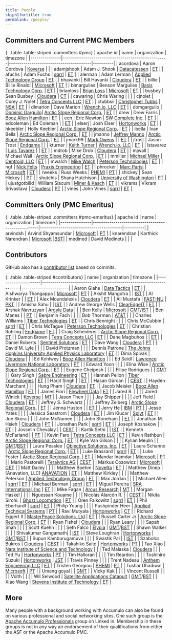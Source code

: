 ```yaml
---
title: People
skiph1fortitle: true
permalink: /people/
---
```


<script type="text/javascript">

// convert Apache IDs for committers into links to their Apache profile on people.apache.org
$(function() {
  $('table.committers tbody tr td:first-child').each(function(i, obj) {
    var apacheid = $(obj).text();
    $(obj).html('<a href="https://people.apache.org/phonebook.html?uid=' + apacheid + '">' + apacheid + '</a>');
  });
});

</script>

## Committers and Current PMC Members

{: .table .table-striped .committers #pmc}
| apache id     | name                                              | organization                           | timezone |
|---------------|---------------------------------------------------|----------------------------------------|----------|
| acordova      | Aaron Cordova                                     | [Koverse][KOVERSE]                     |          |
| adamjshook    | Adam J. Shook                                     | [Datacatessen][DATACATESS]             | [ET][ET] |
| afuchs        | Adam Fuchs                                        | [sqrrl][SQRRL]                         | [ET][ET] |
| alerman       | Adam Lerman                                       | [Applied Technology Group][ATG]        | [ET][ET] |
| bhavanki      | Bill Havanki                                      | [Cloudera][CLOUDERA]                   | [ET][ET] |
| billie        | Billie Rinaldi                                    | [Microsoft][MICROSOFT]                 | [ET][ET] |
| bimargulies   | Benson Margulies                                  | [Basis Technology Corp.][BASISTECH]    | [ET][ET] |
| brianloss     | [Brian Loss](https://github.com/brianloss)        | [Microsoft][MICROSOFT]                 | [ET][ET] |
| busbey        | Sean Busbey                                       | [Cloudera][CLOUDERA]                   | [CT][CT] |
| cawaring      | Chris Waring                                      |                                        |          |
| cjnolet       | Corey J. Nolet                                    | [Tetra Concepts LLC][TETRA]            | [ET][ET] |
| ctubbsii      | [Christopher Tubbs](https://github.com/ctubbsii)  | [NSA][NSA]                             | [ET][ET] |
| dlmarion      | Dave Marion                                       | [Wrench.io, LLC][WRENCH]               | [ET][ET] |
| domgarguilo   | [Dominic Garguilo](https://github.com/DomGarguilo)| [Arctic Slope Regional Corp.][ASRC]    | [ET][ET] |
| drew          | Drew Farris                                       | [Booz Allen Hamilton][BOOZ]            | [ET][ET] |
| ecn           | Eric Newton                                       | [SW Complete Inc.][SWC]                | [ET][ET] |
| edcoleman     | Ed Coleman                                        |                                        | [ET][ET] |
| elserj        | Josh Elser                                        | [Hortonworks][HORTONWORKS]             | [ET][ET] |
| hkeebler      | Holly Keebler                                     | [Arctic Slope Regional Corp.][ASRC]    | [ET][ET] |
| ibella        | Ivan Bella                                        | [Arctic Slope Regional Corp.][ASRC]    | [ET][ET] |
| jmanno        | [Jeffrey Manno](https://github.com/Manno15)       | [Arctic Slope Regional Corp.][ASRC]    | [ET][ET] |
| jmark99       | [Mark Owens](https://github.com/jmark99)          |                                        | [ET][ET] |
| jtrost        | Jason Trost                                       | [Endgame][ENDGAME]                     |          |
| kturner       | [Keith Turner](https://github.com/keith-turner)   | [Wrench.io, LLC][WRENCH]               | [ET][ET] |
| lstavarez     | [Luis Tavarez](https://github.com/lstav)          |                                        | [ET][ET] |
| mdrob         | Mike Drob                                         | [Cloudera][CLOUDERA]                   | [ET][ET] |
| mjwall        | Michael Wall                                      | [Arctic Slope Regional Corp.][ASRC]    | [ET][ET] |
| mmiller       | [Michael Miller](https://github.com/milleruntime) | [Centroid, LLC][CENTROID]              | [ET][ET] |
| mwalch        | [Mike Walch](https://github.com/mikewalch)        | [Peterson Technologies][PETERSON]      | [ET][ET] |
| ngf           | [Nick Felts](https://github.com/pircdef)          | [Praxis Engineering][PRAXIS]           | [ET][ET] |
| phrocker      | [Marc Parisi](https://github.com/phrocker/)       | [Microsoft][MICROSOFT]                 | [ET][ET] |
| rweeks        | Russ Weeks                                        | [PHEMI][PHEMI]                         | [PT][PT] |
| shickey       | Sean Hickey                                       |                                        | [PT][PT] |
| shutchis      | Shana Hutchison                                   | [University of Washington][UW]         | [PT][PT] |
| ujustgotbilld | William Slacum                                    | [Miner &amp; Kasch][MINERKASCH]        | [ET][ET] |
| vikrams       | Vikram Srivastava                                 | [Cloudera][CLOUDERA]                   | [PT][PT] |
| vines         | John Vines                                        | [sqrrl][SQRRL]                         | [ET][ET] |

## Committers Only (PMC Emeritus)

{: .table .table-striped .committers #pmc-emeritus}
| apache id     | name                                              | organization                           | timezone |
|---------------|---------------------------------------------------|----------------------------------------|----------|
| arvindsh      | Arvind Shyamsundar                                | [Microsoft][MICROSOFT]                 | [PT][PT] |
| knarendran    | Karthick Narendran                                | [Microsoft][MICROSOFT]                 |[BST][BST]|
| medined       | David Medinets                                    |                                        |          |

## Contributors

GitHub also has a [contributor list][github-contributors] based on commits.

{: .table .table-striped #contributors}
| name                | organization                                                      | timezone              |
|---------------------|-------------------------------------------------------------------|-----------------------|
| Aaron Glahe         | [Data Tactics][DATATACT]                                          | [ET][ET]              |
| Aishwarya Thangappa | [Microsoft][MICROSOFT]                                            | [PT][PT]              |
| Akshit Mangotra     |                                                                   | [IST][IST-India]      |
| Al Krinker          |                                                                   | [ET][ET]              |
| Alex Moundalexis    | [Cloudera][CLOUDERA]                                              | [ET][ET]              |
| Ali Mustafa         | [FAST-NU][FAST-NU]                                                | [PKT][PKT]            |
| Amisha Sahu         |                                                                   | [IST][IST-India]      |
| Andrew George Wells | [ClearEdgeIT][CLEAREDGE]                                          | [ET][ET]              |
| Arshak Navruzyan    | [Argyle Data][ARGYLE]                                             |                       |
| Ben Kelly           | [Microsoft][MICROSOFT]                                            | [GMT][GMT]/[IST][IST-Ireland] |
| Ben Manes           |                                                                   | [PT][PT]              |
| Benjamin Fach       |                                                                   |                       |
| Bob Thorman         | [AT&amp;T][ATT]                                                   |                       |
| Charles Williams    | [Tiber Technologies][TIBER]                                       | [ET][ET]              |
| Chris Bennight      |                                                                   |                       |
| Chris McCubbin      | [sqrrl][SQRRL]                                                    | [ET][ET]              |
| Chris McTague       | [Peterson Technologies][PETERSON]                                 | [ET][ET]              |
| Christian Rohling   | [Endgame][ENDGAME]                                                | [ET][ET]              |
| Craig Scheiderer    | [Arctic Slope Regional Corp.][ASRC]                               | [ET][ET]              |
| Damon Brown         | [Tetra Concepts LLC][TETRA]                                       | [ET][ET]              |
| Dane Magbuhos       |                                                                   | [ET][ET]              |
| Daniel Roberts      | [Sentinel Solutions][SENTINEL]                                    | [ET][ET]              |
| Dave Wang           | [Cloudera][CLOUDERA]                                              | [PT][PT]              |
| David M. Lyle       |                                                                   |                       |
| David Protzman      |                                                                   |                       |
| Dennis Patrone      | [The Johns Hopkins University Applied Physics Laboratory][JHUAPL] | [ET][ET]              |
| Dima Spivak         | [Cloudera][CLOUDERA]                                              |                       |
| Ed Kohlwey          | [Booz Allen Hamilton][BOOZ]                                       |                       |
| Ed Seidl            | [Lawrence Livermore National Laboratory][LLNL]                    | [PT][PT]              |
| Edward Yoon         |                                                                   |                       |
| Elina Wise          | [Arctic Slope Regional Corp.][ASRC]                               | [ET][ET]              |
| Eugene Cheipesh     |                                                                   |                       |
| Filipe Rodrigues    |                                                                   | [GMT][GMT]            |
| Gary Singh          | [Sabre Engineering][SABRE]                                        | [ET][ET]              |
| Hannah Pellon       | [Tiber Technologies][TIBER]                                       | [ET][ET]              |
| Harjit Singh        |                                                                   | [ET][ET]              |
| Hasan Gürcan        |                                                                   | [CEST][CEST]          |
| Hayden Marchant     |                                                                   |                       |
| Hung Pham           | [Cloudera][CLOUDERA]                                              | [ET][ET]              |
| Jacob Meisler       | [Booz Allen Hamilton][BOOZ]                                       | [ET][ET]              |
| James Fiori         | [Flywheel Data][FLYWHEEL]                                         | [ET][ET]              |
| Jared R.            |                                                                   |                       |
| Jared Winick        | [Koverse][KOVERSE]                                                | [MT][MT]              |
| Jason Then          |                                                                   |                       |
| Jay Shipper         |                                                                   |                       |
| Jeff Field          | [Cloudera][CLOUDERA]                                              | [ET][ET]              |
| Jeffrey S. Schwartz |                                                                   |                       |
| Jeffrey Zeiberg     | [Arctic Slope Regional Corp.][ASRC]                               | [ET][ET]              |
| Jenna Huston        |                                                                   | [ET][ET]              |
| Jerry He            | [IBM][IBM]                                                        | [PT][PT]              |
| Jesse Yates         |                                                                   |                       |
| Jessica Seastrom    | [Cloudera][CLOUDERA]                                              | [ET][ET]              |
| Jim Klucar          | [Splyt][SPLYT]                                                    | [ET][ET]              |
| Joe Skora           |                                                                   |                       |
| John McNamee        |                                                                   |                       |
| John Stoneham       |                                                                   | [ET][ET]              |
| Jonathan M. Hsieh   | [Cloudera][CLOUDERA]                                              | [PT][PT]              |
| Jonathan Park       | [sqrrl][SQRRL]                                                    | [ET][ET]              |
| Joseph Koshakow     |                                                                   | [ET][ET]              |
| Josselin Chevalay   |                                                                   | [CEST][CEST]          |
| Kartik Sethi        |                                                                   | [IST][IST-India]      |
| Kenneth McFarland   |                                                                   | [PT][PT]              |
| Kevin Faro          | [Tetra Concepts LLC][TETRA]                                       | [ET][ET]              |
| Kevin Rathbun       | [Arctic Slope Regional Corp.][ASRC]                               | [ET][ET]              |
| Kyle Van Gilson     |                                                                   |                       |
| Kylian Meulin       |                                                                   | [GMT][GMT]/[BST][BST] |
| Laura Peaslee       | [Objective Solutions, Inc.][OBJECTIVE]                            | [ET][ET]              |
| Laura Schanno       | [Arctic Slope Regional Corp.][ASRC]                               | [ET][ET]              |
| Luke Brassard       | [sqrrl][SQRRL]                                                    | [ET][ET]              |
| Luke Foster         | [Arctic Slope Regional Corp.][ASRC]                               | [ET][ET]              |
| Mandar Inamdar      | [Microsoft][MICROSOFT]                                            | [PT][PT]              |
| Mario Pastorelli    | [Teralytics AG][TERALYTICS]                                       | [CEST][CEST]          |
| Markus Cozowicz     | [Microsoft][MICROSOFT]                                            | [CET][CEST]           |
| Matt Dailey         |                                                                   |                       |
| Matthew Boehm       | [Novetta][NOVETTA]                                                | [ET][ET]              |
| Matthew Dinep       | [Anavation, LLC] [ANAVATION]                                      | [ET][ET]              |
| Matthew Kirkley     |                                                                   |                       |
| Matthew Peterson    | [Applied Technology Group][ATG]                                   | [ET][ET]              |
| Max Jordan          |                                                                   |                       |
| Michael Allen       | [sqrrl][SQRRL]                                                    | [ET][ET]              |
| Michael Berman      | [sqrrl][SQRRL]                                                    | [ET][ET]              |
| Miguel Pereira      | [SRA International, Inc][SRA]                                     | [ET][ET]              |
| Mike Fagan          | [Arcus Research][ARCUS]                                           | [MT][MT]              |
| Morgan Haskel       |                                                                   |                       |
| Nguessan Kouame     |                                                                   |                       |
| Nicolás Alarcón R.  |                                                                   | [CEST][CEST]          |
| Nikita Sirohi.      | [Ghost Locomotion][GHOST]                                         | [PT][PT]              |
| Oren Falkowitz      | [sqrrl][SQRRL]                                                    | [ET][ET]              |
| Phil Eberhardt      | [sqrrl][SQRRL]                                                    | [ET][ET]              |
| Philip Young        |                                                                   |                       |
| Pushpinder Heer     | [Applied Technical Systems][ATSID]                                | [PT][PT]              |
| Ravi Mutyala        | [Hortonworks][HORTONWORKS]                                        | [CT][CT]              |
| Richard Eggert II   | [MasterPeace Solutions, Ltd][MASTERPEACE]                         | [ET][ET]              |
| Russell Carter Jr   | [Arctic Slope Regional Corp.][ASRC]                               | [ET][ET]              |
| Ryan Fishel         | [Cloudera][CLOUDERA]                                              |                       |
| Ryan Leary          |                                                                   |                       |
| Sapah Shah          |                                                                   |                       |
| Scott Kuehn         |                                                                   |                       |
| Seth Falco          | [Elypia][ELYPIA]                                                  | [GMT][GMT]/[BST][BST] |
| Shawn Walker        |                                                                   |                       |
| Shivakumar Gangamath|                                                                   | [IST][IST-India]      |
| Steve Loughran      | [Hortonworks][HORTONWORKS]                                        | [GMT][GMT]/[BST][BST] |
| Supun Kamburugamuva |                                                                   |                       |
| Swastik Pal         |                                                                   | [IST][IST-India]      |
| Szabolcs Bukros     | [Cloudera][CLOUDERA]                                              | [CEST][CEST]          |
| Takahiko Saito      | [Hortonworks][HORTONWORKS]                                        | [PT][PT]              |
| Tao Xiao            | [Nara Institute of Science and Technology][NAIST]                 |                       |
| Ted Malaska         | [Cloudera][CLOUDERA]                                              |                       |
| Ted Yu              | [Hortonworks][HORTONWORKS]                                        | [PT][PT]              |
| Tim Halloran        |                                                                   |                       |
| Tim Reardon         |                                                                   |                       |
| Toshihiro Suzuki    | [Hortonworks][HORTONWORKS]                                        | [JST][JST]            |
| Travis Pinney       |                                                                   |                       |
| Trent Nadeau        | [Anthem Engineering LLC][ANTHEMENG]                               | [ET][ET]              |
| Tristen Georgiou    | [PHEMI][PHEMI]                                                    | [PT][PT]              |
| Tushar Dhadiwal     | [Microsoft][MICROSOFT]                                            | [PT][PT]              |
| Umang goyal         |                                                                   | [GMT][GMT]            |
| Vicky Kak           |                                                                   |                       |
| Vincent Russell     |                                                                   |                       |
| Volth               |                                                                   |                       |
| Wil Selwood         | [Satellite Applications Catapult][SACAT]                          | [GMT][GMT]/[BST][BST] |
| Xiao Wang           | [Stevens Institute of Technology][SIT]                            | [ET][ET]              |

## More

Many people with a background working with Accumulo can also be found on
various professional and social networking sites. One such group is the [Apache
Accumulo Professionals][linkedin-group] group on Linked in. Membership in these
groups is not in any way an endorsement of their qualifications from either the
ASF or the Apache Accumulo PMC.

[linkedin-group]: https://www.linkedin.com/groups/4554913/
[github-contributors]: https://github.com/apache/accumulo/graphs/contributors
[ANAVATION]: https://www.anavationllc.com
[ANTHEMENG]: https://www.anthemengineering.com
[ARCUS]: http://www.arcus-research.com
[ARGYLE]: https://mavenir.com
[ASRC]: https://www.asrc.com
[ATG]: https://www.atg-us.com
[ATSID]: https://www.atsid.com
[ATT]: https://www.att.com
[BASISTECH]: https://www.basistech.com
[BOOZ]: https://www.boozallen.com
[CENTROID]: http://www.centroid-llc.com
[CLEAREDGE]: http://clearedgeit.com
[CLOUDERA]: https://www.cloudera.com
[DATATACT]: https://www.data-tactics.com
[DATACATESS]: https://datacatessen.com
[ELYPIA]: https://elypia.org
[ENDGAME]: https://www.endgame.com
[FAST-NU]: https://nu.edu.pk/
[FLYWHEEL]: https://flywheeldata.com
[GHOST]: https://www.driveghost.com/
[HORTONWORKS]: https://hortonworks.com
[IBM]: https://www.ibm.com
[JHUAPL]: https://www.jhuapl.edu
[KOVERSE]: https://www.koverse.com
[LLNL]: https://www.llnl.gov
[MASTERPEACE]: https://www.masterpeaceltd.com
[MICROSOFT]: https://www.microsoft.com
[MINERKASCH]: https://minerkasch.com
[NAIST]: https://www.naist.jp
[NOVETTA]: https://www.novetta.com
[NSA]: https://www.nsa.gov
[OBJECTIVE]: http://www.objectivesolutions.com
[PETERSON]: https://www.ptech-llc.com
[PHEMI]: https://www.phemi.com
[PRAXIS]: https://www.praxiseng.com
[SABRE]: https://www.sabre-eng.com
[SACAT]: https://sa.catapult.org.uk
[SENTINEL]: https://sentinel-corp.com
[SIT]: https://www.stevens.edu
[SPLYT]: https://www.splyt.com
[SQRRL]: http://sqrrl.com
[SRA]: https://sra.com
[SWC]: http://swcomplete.com
[TERALYTICS]: https://www.teralytics.net
[TETRA]: http://www.tetraconcepts.com
[TIBER]: https://www.tibertechnologies.com
[UW]: https://www.washington.edu
[WAVE]: https://www.wavestrike.com
[WRENCH]: https://wrench.io
[BST]: https://www.timeanddate.com/time/zones/bst
[IST-Ireland]: https://www.timeanddate.com/time/zones/ist-ireland
[IST-India]: https://www.timeanddate.com/time/zones/ist
[CT]: https://www.timeanddate.com/time/zones/ct
[ET]: https://www.timeanddate.com/time/zones/et
[GMT]: https://www.timeanddate.com/time/zones/gmt
[JST]: https://www.timeanddate.com/time/zones/jst
[MT]: https://www.timeanddate.com/time/zones/mt
[PT]: https://www.timeanddate.com/time/zones/pt
[PKT]: https://www.timeanddate.com/time/zones/pkt
[CEST]: https://www.timeanddate.com/time/zones/cest
